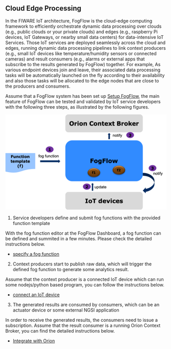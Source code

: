 <hr class="processing" style="display:none"/>
<h2>Cloud Edge Processing</h2>

In the FIWARE IoT architecture, FogFlow is the cloud-edge computing framework to
efficiently orchestrate dynamic data processing over clouds (e.g., public clouds
or your private clouds) and edges (e.g., raspberry Pi devices, IoT Gateways, or
nearby small data centers) for data-intensive IoT Services. Those IoT services
are deployed seamlessly across the cloud and edges, running dynamic data
processing pipelines to link context producers (e.g., small IoT devices like
temperature/humidity sensors or connected cameras) and result consumers (e.g.,
alarms or external apps that subscribe to the results generated by FogFlow)
together. For example, As various endpoint devices join and leave, their
associated data processing tasks will be automatically launched on the fly
according to their availability and also those tasks will be allocated to the
edge nodes that are close to the producers and consumers.

Assume that a FogFlow system has been set up
[Setup FogFlow](https://fogflow.readthedocs.io/en/latest/setup.html), the main
feature of FogFlow can be tested and validated by IoT service developers with
the following three steps, as illustrated by the following figures.

![](images/systemview.png)

1. Service developers define and submit fog functions with the provided function
   template

With the fog function editor at the FogFlow Dashboard, a fog function can be
defined and summited in a few minutes. Please check the detailed instructions
below.

-   [specify a fog function](https://fogflow.readthedocs.io/en/latest/example1.html)

2. Context producers start to publish raw data, which will trigger the defined
   fog function to generate some analytics result.

Assume that the context producer is a connected IoT device which can run some
nodejs/python based program, you can follow the instructions below.

-   [connect an IoT device](https://fogflow.readthedocs.io/en/latest/example4.html)

3. The generated results are consumed by consumers, which can be an actuator
   device or some external NGSI application

In order to receive the generated results, the consumers need to issue a
subscription. Assume that the result consumer is a running Orion Context Broker,
you can find the detailed instructions below.

-   [Integrate with Orion](https://fogflow.readthedocs.io/en/latest/example3.html#orion-broker-as-the-destination)
